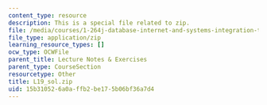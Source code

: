 ```yaml
---
content_type: resource
description: This is a special file related to zip.
file: /media/courses/1-264j-database-internet-and-systems-integration-technologies-fall-2013/15b310526a0affb2be175b06bf36a7d4_L19_sol.zip
file_type: application/zip
learning_resource_types: []
ocw_type: OCWFile
parent_title: Lecture Notes & Exercises
parent_type: CourseSection
resourcetype: Other
title: L19_sol.zip
uid: 15b31052-6a0a-ffb2-be17-5b06bf36a7d4
---
```

